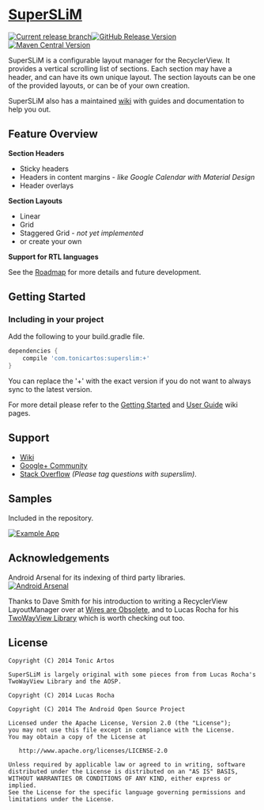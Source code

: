 [SuperSLiM](http://tonicartos.github.io/SuperSLiM/)
=========
[![Current release branch](https://img.shields.io/badge/current%20release%20branch-early__release__2-orange.svg?style=flat-square)](https://github.com/TonicArtos/SuperSLiM/tree/early_release_2)[![GitHub Release Version](https://img.shields.io/github/release/tonicartos/superslim.svg?style=flat-square)](https://github.com/TonicArtos/SuperSLiM/releases/latest)[![Maven Central Version](https://maven-badges.herokuapp.com/maven-central/com.tonicartos/superslim/badge.svg?style=flat-square)](https://maven-badges.herokuapp.com/maven-central/com.tonicartos/superslim)


SuperSLiM is a configurable layout manager for the RecyclerView. It provides a vertical scrolling list of sections. Each section may have a header, and can have its own unique layout. The section layouts can be one of the provided layouts, or can be of your own creation.

SuperSLiM also has a maintained [wiki](https://github.com/TonicArtos/SuperSLiM/wiki) with guides and documentation to help you out.

## Feature Overview
**Section Headers**  
- Sticky headers
- Headers in content margins - *like Google Calendar with Material Design*
- Header overlays

**Section Layouts**  
- Linear
- Grid
- Staggered Grid - *not yet implemented*
- or create your own
 
**Support for RTL languages**  

See the [Roadmap](https://github.com/TonicArtos/SuperSLiM/wiki/Roadmap) for more details and future development.

## Getting Started
### Including in your project
Add the following to your build.gradle file.
```groovy
dependencies {
    compile 'com.tonicartos:superslim:+'
}
```
You can replace the '+' with the exact version if you do not want to always sync to the latest version.

For more detail please refer to the [Getting Started](https://github.com/TonicArtos/SuperSLiM/wiki/Getting%20Started) and [User Guide](https://github.com/TonicArtos/SuperSLiM/wiki/User's%20Guide) wiki pages.

## Support
- [Wiki](https://github.com/TonicArtos/SuperSLiM/wiki)
- [Google+ Community](https://plus.google.com/communities/104097089134643994744)
- [Stack Overflow](https://stackoverflow.com/questions/tagged/superslim) *(Please tag questions with superslim)*.
 
## Samples
Included in the repository.

[![Example App](https://4.bp.blogspot.com/-ep46JKpGa84/VJhX1plWWCI/AAAAAAAAXZY/9A1ArrV3a3k/s1600/SuperSLiM-Demo-small.gif)](https://github.com/TonicArtos/SuperSLiM/tree/master/example)

## Acknowledgements
Android Arsenal for its indexing of third party libraries.  
[![Android Arsenal](https://img.shields.io/badge/Android%20Arsenal-SuperSLiM-blue.svg?style=flat-square)](https://android-arsenal.com/details/1/1319)

Thanks to Dave Smith for his introduction to writing a RecyclerView LayoutManager over at [Wires are Obsolete](http://wiresareobsolete.com/), and to Lucas Rocha for his [TwoWayView Library](http://github.com/lucasr/twoway-view/) which is worth checking out too.

## License
```
Copyright (C) 2014 Tonic Artos

SuperSLiM is largely original with some pieces from from Lucas Rocha's TwoWayView Library and the AOSP.

Copyright (C) 2014 Lucas Rocha

Copyright (C) 2014 The Android Open Source Project

Licensed under the Apache License, Version 2.0 (the "License");
you may not use this file except in compliance with the License.
You may obtain a copy of the License at

   http://www.apache.org/licenses/LICENSE-2.0

Unless required by applicable law or agreed to in writing, software
distributed under the License is distributed on an "AS IS" BASIS,
WITHOUT WARRANTIES OR CONDITIONS OF ANY KIND, either express or implied.
See the License for the specific language governing permissions and
limitations under the License.
```
